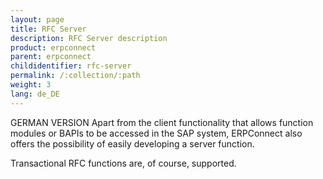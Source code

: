 ```yaml
---
layout: page
title: RFC Server
description: RFC Server description
product: erpconnect
parent: erpconnect
childidentifier: rfc-server
permalink: /:collection/:path
weight: 3
lang: de_DE
---
```


GERMAN VERSION
Apart from the client functionality that allows function modules or BAPIs to be accessed in the SAP system, ERPConnect also offers the possibility of easily developing a server function.

Transactional RFC functions are, of course, supported. 
